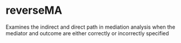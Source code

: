 # reverseMA
Examines the indirect and direct path in mediation analysis when the mediator and outcome are either correctly or incorrectly specified

